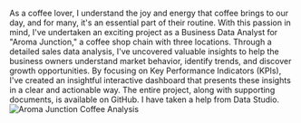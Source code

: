 As a coffee lover, I understand the joy and energy that coffee brings to our day, and for many, it's an essential part of their routine. With this passion in mind, I've undertaken an exciting project as a Business Data Analyst for "Aroma Junction," a coffee shop chain with three locations. Through a detailed sales data analysis, I've uncovered valuable insights to help the business owners understand market behavior, identify trends, and discover growth opportunities. By focusing on Key Performance Indicators (KPIs), I've created an insightful interactive dashboard that presents these insights in a clear and actionable way. The entire project, along with supporting documents, is available on GitHub. I have taken a help from Data Studio.
![Aroma Junction Coffee Analysis](https://github.com/user-attachments/assets/deeea3a6-835d-4cca-8d83-d383e8201009)
